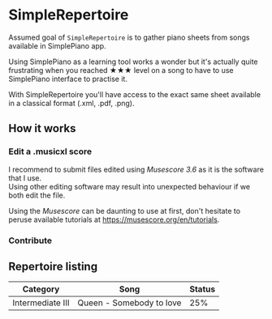# SimpleRepertoire

Assumed goal of `SimpleRepertoire` is to gather piano sheets from songs available in SimplePiano app.  

Using SimplePiano as a learning tool works a wonder but it's actually quite frustrating when you reached ★★★ level on a song to have to use SimplePiano interface to practise it.

With SimpleRepertoire you'll have access to the exact same sheet available in a classical format (.xml, .pdf, .png).

## How it works

### Edit a .musicxl score

I recommend to submit files edited using *Musescore 3.6* as it is the software that I use.  
Using other editing software may result into unexpected behaviour if we both edit the file.

Using the *Musescore* can be daunting to use at first, don't hesitate to peruse available tutorials at
https://musescore.org/en/tutorials.

### Contribute

## Repertoire listing

| Category | Song | Status |
|  --- | --- | ---    |
| Intermediate III | Queen - Somebody to love | 25% |


